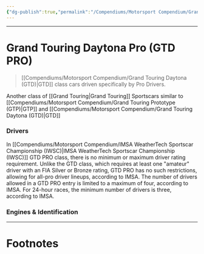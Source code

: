 ```yaml
---
{"dg-publish":true,"permalink":"/Compendiums/Motorsport Compendium/Grand Touring Daytona Pro (GTD PRO)/","tags":["Sports"]}
---
```



---
# Grand Touring Daytona Pro (GTD PRO)
> [[Compendiums/Motorsport Compendium/Grand Touring Daytona (GTD)\|GTD]] class cars driven specifically by Pro Drivers.

Another class of [[Grand Touring\|Grand Touring]] Sportscars similar to [[Compendiums/Motorsport Compendium/Grand Touring Prototype (GTP)\|GTP]] and [[Compendiums/Motorsport Compendium/Grand Touring Daytona (GTD)\|GTD]]

### Drivers
In [[Compendiums/Motorsport Compendium/IMSA WeatherTech Sportscar Championship (IWSC)\|IMSA WeatherTech Sportscar Championship (IWSC)]] GTD PRO class, there is no minimum or maximum driver rating requirement. Unlike the GTD class, which requires at least one "amateur" driver with an FIA Silver or Bronze rating, GTD PRO has no such restrictions, allowing for all-pro driver lineups, according to IMSA. The number of drivers allowed in a GTD PRO entry is limited to a maximum of four, according to IMSA. For 24-hour races, the minimum number of drivers is three, according to IMSA.

### Engines & Identification


---
# Footnotes